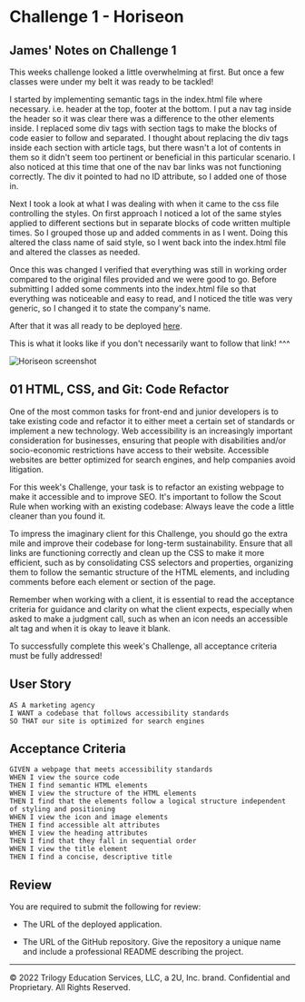 # Challenge 1 - Horiseon


## James' Notes on Challenge 1
This weeks challenge looked a little overwhelming at first. But once a few classes were under my belt it was ready to be tackled!

I started by implementing semantic tags in the index.html file where necessary. i.e. header at the top, footer at the bottom. I put a nav tag inside the header so it was clear there was a difference to the other elements inside. 
I replaced some div tags with section tags to make the blocks of code easier to follow and separated. 
I thought about replacing the div tags inside each section with article tags, but there wasn't a lot of contents in them so it didn't seem too pertinent or beneficial in this particular scenario.
I also noticed at this time that one of the nav bar links was not functioning correctly. The div it pointed to had no ID attribute, so I added one of those in.

Next I took a look at what I was dealing with when it came to the css file controlling the styles. 
On first approach I noticed a lot of the same styles applied to different sections but in separate blocks of code written multiple times. So I grouped those up and added comments in as I went. Doing this altered the class name of said style, so I went back into the index.html file and altered the classes as needed. 

Once this was changed I verified that everything was still in working order compared to the original files provided and we were good to go. Before submitting I added some comments into the index.html file so that everything was noticeable and easy to read, and I noticed the title was very generic, so I changed it to state the company's name.

After that it was all ready to be deployed [here](). 

This is what it looks like if you don't necessarily want to follow that link! ^^^

![Horiseon screenshot]()




## 01 HTML, CSS, and Git: Code Refactor

One of the most common tasks for front-end and junior developers is to take existing code and refactor it to either meet a certain set of standards or implement a new technology. Web accessibility is an increasingly important consideration for businesses, ensuring that people with disabilities and/or socio-economic restrictions have access to their website. Accessible websites are better optimized for search engines, and help companies avoid litigation.

For this week's Challenge, your task is to refactor an existing webpage to make it accessible and to improve SEO. It's important to follow the Scout Rule when working with an existing codebase: Always leave the code a little cleaner than you found it. 

To impress the imaginary client for this Challenge, you should go the extra mile and improve their codebase for long-term sustainability. Ensure that all links are functioning correctly and clean up the CSS to make it more efficient, such as by consolidating CSS selectors and properties, organizing them to follow the semantic structure of the HTML elements, and including comments before each element or section of the page.

Remember when working with a client, it is essential to read the acceptance criteria for guidance and clarity on what the client expects, especially when asked to make a judgment call, such as when an icon needs an accessible alt tag and when it is okay to leave it blank. 

To successfully complete this week's Challenge, all acceptance criteria must be fully addressed!

## User Story

```
AS A marketing agency
I WANT a codebase that follows accessibility standards
SO THAT our site is optimized for search engines
```

## Acceptance Criteria

```
GIVEN a webpage that meets accessibility standards
WHEN I view the source code
THEN I find semantic HTML elements
WHEN I view the structure of the HTML elements
THEN I find that the elements follow a logical structure independent of styling and positioning
WHEN I view the icon and image elements
THEN I find accessible alt attributes
WHEN I view the heading attributes
THEN I find that they fall in sequential order
WHEN I view the title element
THEN I find a concise, descriptive title
```

## Review

You are required to submit the following for review:

* The URL of the deployed application.

* The URL of the GitHub repository. Give the repository a unique name and include a professional README describing the project.

- - -
© 2022 Trilogy Education Services, LLC, a 2U, Inc. brand. Confidential and Proprietary. All Rights Reserved.
